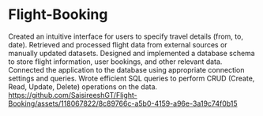 # Flight-Booking
Created an intuitive interface for users to specify travel details (from, to, date). Retrieved and processed flight data from external sources or manually updated datasets. Designed and implemented a database schema to store flight information, user bookings, and other relevant data. Connected the application to the database using appropriate connection settings and queries. Wrote efficient SQL queries to perform CRUD (Create, Read, Update, Delete) operations on the data.
https://github.com/SaisireeshGT/Flight-Booking/assets/118067822/8c89766c-a5b0-4159-a96e-3a19c74f0b15
